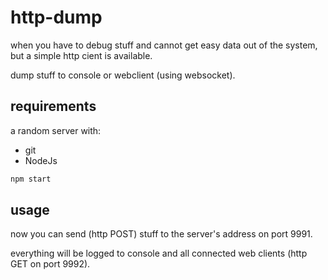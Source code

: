 http-dump
========

when you have to debug stuff and cannot get easy data out of the system, but a simple http cient is available.

dump stuff to console or webclient (using websocket).

requirements
--------------------

a random server with:
 - git
 - NodeJs

```sh
npm start
```

usage
--------------------

now you can send (http POST) stuff to the server's address on port 9991.

everything will be logged to console and all connected web clients (http GET on port 9992).
